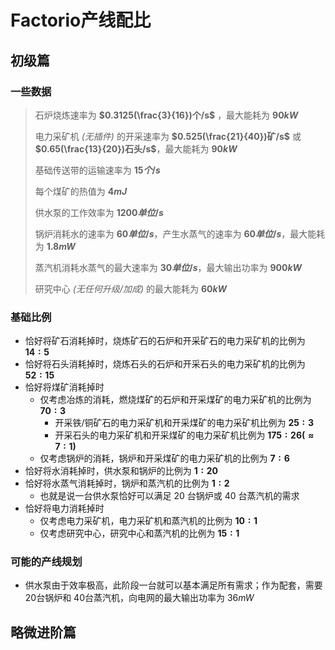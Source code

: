 # Factorio产线配比

## 初级篇

### 一些数据

> 石炉烧炼速率为 **$0.3125(\frac{3}{16})个/s$** ，最大能耗为 **$90kW$**
>
> 电力采矿机 *(无插件)* 的开采速率为 **$0.525(\frac{21}{40})矿/s$** 或 **$0.65(\frac{13}{20})石头/s$**，最大能耗为 **$90kW$**
>
> 基础传送带的运输速率为 **$15个/s$**
>
> 每个煤矿的热值为 **$4mJ$**
>
> 供水泵的工作效率为 **$1200单位/s$**
>
> 锅炉消耗水的速率为 **$60单位/s$**，产生水蒸气的速率为 **$60单位/s$**，最大能耗为 **$1.8mW$**
>
> 蒸汽机消耗水蒸气的最大速率为 **$30单位/s$**，最大输出功率为 **$900kW$**
>
> 研究中心 *(无任何升级/加成)* 的最大能耗为 **$60kW$**

### 基础比例

- 恰好将矿石消耗掉时，烧炼矿石的石炉和开采矿石的电力采矿机的比例为 **$14:5$**
- 恰好将石头消耗掉时，烧炼石头的石炉和开采石头的电力采矿机的比例为 **$52:15$**
- 恰好将煤矿消耗掉时
  - 仅考虑冶炼的消耗，燃烧煤矿的石炉和开采煤矿的电力采矿机的比例为 **$70:3$**
    - 开采铁/铜矿石的电力采矿机和开采煤矿的电力采矿机比例为 **$25:3$**
    - 开采石头的电力采矿机和开采煤矿的电力采矿机比例为 **$175:26(≈7:1)$**
  - 仅考虑锅炉的消耗，锅炉和开采煤矿的电力采矿机的比例为 **$7:6$**
- 恰好将水消耗掉时，供水泵和锅炉的比例为 **$1:20$**
- 恰好将水蒸气消耗掉时，锅炉和蒸汽机的比例为 **$1:2$**
  - 也就是说一台供水泵恰好可以满足 $20$ 台锅炉或 $40$ 台蒸汽机的需求
- 恰好将电力消耗掉时
  - 仅考虑电力采矿机，电力采矿机和蒸汽机的比例为 **$10:1$**
  - 仅考虑研究中心，研究中心和蒸汽机的比例为 **$15:1$**

### 可能的产线规划

- 供水泵由于效率极高，此阶段一台就可以基本满足所有需求；作为配套，需要 $20$台锅炉和 $40$台蒸汽机，向电网的最大输出功率为 $36mW$

## 略微进阶篇

